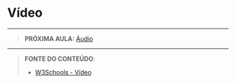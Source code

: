 # Vídeo





***

> **PRÓXIMA AULA:** [Áudio](../12.3-audio)

***


> **FONTE DO CONTEÚDO**:
>
> - [W3Schools - Vídeo](https://www.w3schools.com/html/html5_video.asp)